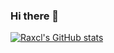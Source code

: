 ### Hi there 👋
[![Raxcl's GitHub stats](https://github-readme-stats.vercel.app/api?username=raxcl&hide=issues&show_icons=true&bg_color=45,ffb2ba,f6c0c5,FFFF00,7FFF00)](https://github.com/Raxcl)

<!--
**Raxcl/Raxcl** is a ✨ _special_ ✨ repository because its `README.md` (this file) appears on your GitHub profile.

Here are some ideas to get you started:

- 🔭 I’m currently working on ...
- 🌱 I’m currently learning ...
- 👯 I’m looking to collaborate on ...
- 🤔 I’m looking for help with ...
- 💬 Ask me about ...
- 📫 How to reach me: ...
- 😄 Pronouns: ...
- ⚡ Fun fact: ...
-->

